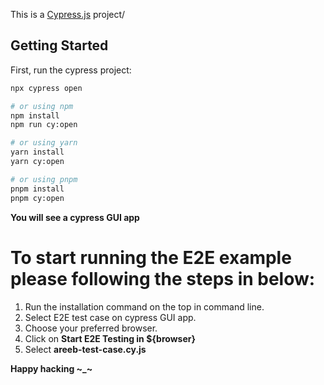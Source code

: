 This is a [Cypress.js](https://cypress.io/) project/

## Getting Started

First, run the cypress project:

```bash
npx cypress open

# or using npm
npm install
npm run cy:open

# or using yarn
yarn install
yarn cy:open

# or using pnpm
pnpm install
pnpm cy:open
```

**You will see a cypress GUI app**

# To start running the E2E example please following the steps in below:

1. Run the installation command on the top in command line.
1. Select E2E test case on cypress GUI app.
1. Choose your preferred browser.
1. Click on **Start E2E Testing in ${browser}**
1. Select **areeb-test-case.cy.js**

**Happy hacking ~\_~**
